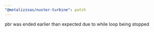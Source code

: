 ```yaml
---
"@metalizzsas/nuster-turbine": patch
---
```


pbr was ended earlier than expected due to while loop being stopped
